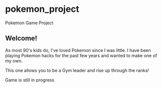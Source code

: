 # pokemon_project
Pokemon Game Project

## Welcome!

As most 90's kids do, I've loved Pokemon since I was little. I have been playing Pokemon hacks for the past few years and wanted to make one of my own.

This one allows you to be a Gym leader and rise up through the ranks!

Game is still in progress
